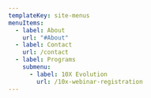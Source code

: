 ```yaml
---
templateKey: site-menus
menuItems:
  - label: About
    url: "#About"
  - label: Contact
    url: /contact
  - label: Programs
    submenu:
      - label: 10X Evolution
        url: /10x-webinar-registration
---
```

